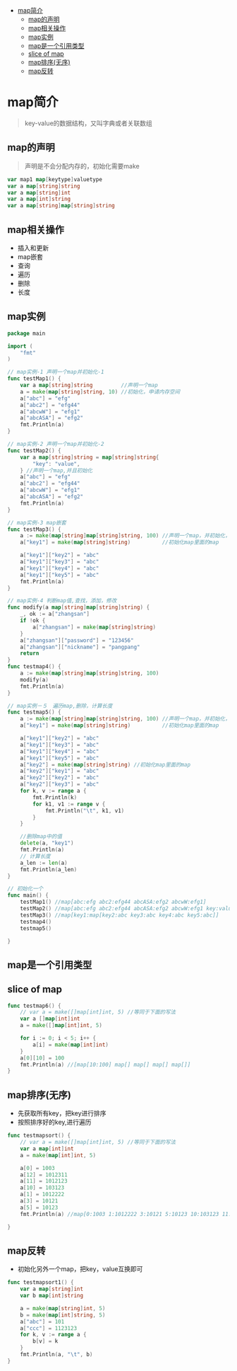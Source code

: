 <!-- TOC -->

- [map简介](#map简介)
  - [map的声明](#map的声明)
  - [map相关操作](#map相关操作)
  - [map实例](#map实例)
  - [map是一个引用类型](#map是一个引用类型)
  - [slice of map](#slice-of-map)
  - [map排序(无序)](#map排序无序)
  - [map反转](#map反转)

<!-- /TOC -->
# map简介
> key-value的数据结构，又叫字典或者关联数组

## map的声明
> 声明是不会分配内存的，初始化需要make
```go
var map1 map[keytype]valuetype
var a map[string]string
var a map[string]int
var a map[int]string
var a map[string]map[string]string
```
## map相关操作
- 插入和更新
- map嵌套
- 查询
- 遍历
- 删除
- 长度
## map实例
```go
package main

import (
	"fmt"
)

// map实例-1 声明一个map并初始化-1
func testMap1() {
	var a map[string]string         //声明一个map
	a = make(map[string]string, 10) //初始化，申请内存空间
	a["abc"] = "efg"
	a["abc2"] = "efg44"
	a["abcwW"] = "efg1"
	a["abcASA"] = "efg2"
	fmt.Println(a)
}

// map实例-2 声明一个map并初始化-2
func testMap2() {
	var a map[string]string = map[string]string{
		"key": "value",
	} //声明一个map,并且初始化
	a["abc"] = "efg"
	a["abc2"] = "efg44"
	a["abcwW"] = "efg1"
	a["abcASA"] = "efg2"
	fmt.Println(a)
}

// map实例-3 map嵌套
func testMap3() {
	a := make(map[string]map[string]string, 100) //声明一个map，并初始化，指定大小为100
	a["key1"] = make(map[string]string)          //初始化map里面的map

	a["key1"]["key2"] = "abc"
	a["key1"]["key3"] = "abc"
	a["key1"]["key4"] = "abc"
	a["key1"]["key5"] = "abc"
	fmt.Println(a)
}

// map实例-4 判断map值,查找，添加，修改
func modify(a map[string]map[string]string) {
	_, ok := a["zhangsan"]
	if !ok {
		a["zhangsan"] = make(map[string]string)
	}
	a["zhangsan"]["password"] = "123456"
	a["zhangsan"]["nickname"] = "pangpang"
	return
}
func testmap4() {
	a := make(map[string]map[string]string, 100)
	modify(a)
	fmt.Println(a)
}

// map实例－５　遍历map,删除，计算长度
func testmap5() {
	a := make(map[string]map[string]string, 100) //声明一个map，并初始化，指定大小为100
	a["key1"] = make(map[string]string)          //初始化map里面的map

	a["key1"]["key2"] = "abc"
	a["key1"]["key3"] = "abc"
	a["key1"]["key4"] = "abc"
	a["key1"]["key5"] = "abc"
	a["key2"] = make(map[string]string) //初始化map里面的map
	a["key2"]["key1"] = "abc"
	a["key2"]["key2"] = "abc"
	a["key2"]["key3"] = "abc"
	for k, v := range a {
		fmt.Println(k)
		for k1, v1 := range v {
			fmt.Println("\t", k1, v1)
		}
	}

	//删除map中的值
	delete(a, "key1")
	fmt.Println(a)
	// 计算长度
	a_len := len(a)
	fmt.Println(a_len)
}

// 初始化一个
func main() {
	testMap1() //map[abc:efg abc2:efg44 abcASA:efg2 abcwW:efg1]
	testMap2() //map[abc:efg abc2:efg44 abcASA:efg2 abcwW:efg1 key:value]
	testMap3() //map[key1:map[key2:abc key3:abc key4:abc key5:abc]]
	testmap4()
	testmap5()

}
```

## map是一个引用类型

## slice of map
```go
func testmap6() {
	// var a = make([]map[int]int, 5) //等同于下面的写法
	var a []map[int]int
	a = make([]map[int]int, 5)

	for i := 0; i < 5; i++ {
		a[i] = make(map[int]int)
	}
	a[0][10] = 100
	fmt.Println(a) //[map[10:100] map[] map[] map[] map[]]
}
```

## map排序(无序)
- 先获取所有key，把key进行排序
- 按照排序好的key,进行遍历
```go
func testmapsort() {
	// var a = make([]map[int]int, 5) //等同于下面的写法
	var a map[int]int
	a = make(map[int]int, 5)

	a[0] = 1003
	a[12] = 1012311
	a[11] = 1012123
	a[10] = 103123
	a[1] = 1012222
	a[3] = 10121
	a[5] = 10123
	fmt.Println(a) //map[0:1003 1:1012222 3:10121 5:10123 10:103123 11:1012123 12:1012311]

}
```
## map反转
- 初始化另外一个map，把key，value互换即可

```go
func testmapsort1() {
	var a map[string]int
	var b map[int]string

	a = make(map[string]int, 5)
	b = make(map[int]string, 5)
	a["abc"] = 101
	a["ccc"] = 1123123
	for k, v := range a {
		b[v] = k
	}
	fmt.Println(a, "\t", b)
}
```